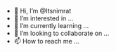 - 👋 Hi, I’m @Itsnimrat
- 👀 I’m interested in ...
- 🌱 I’m currently learning ...
- 💞️ I’m looking to collaborate on ...
- 📫 How to reach me ...

<!---
Itsnimrat/Itsnimrat is a ✨ special ✨ repository because its `README.md` (this file) appears on your GitHub profile.
You can click the Preview link to take a look at your changes.
--->
